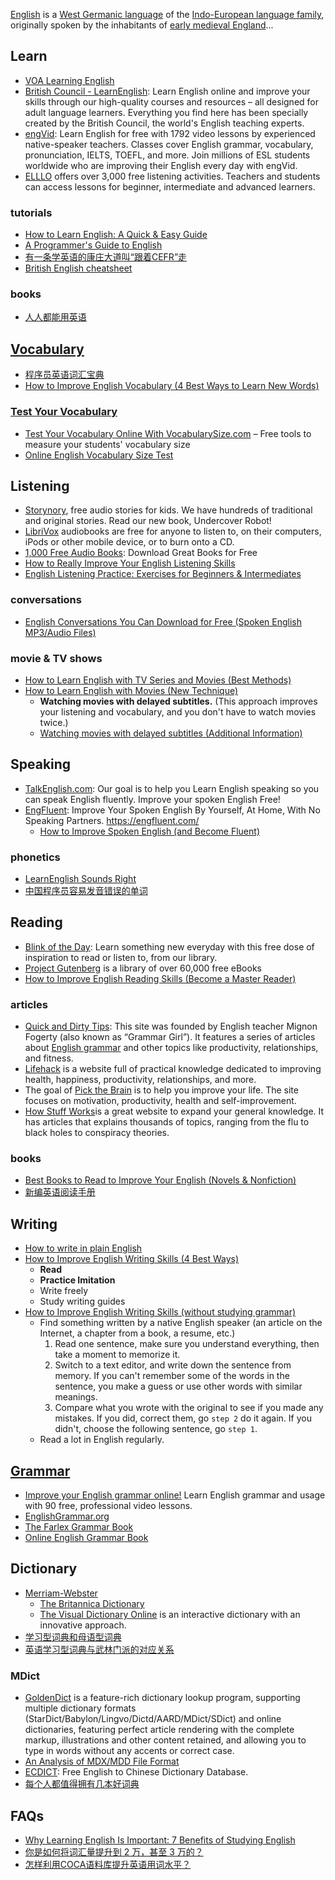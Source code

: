 [English](https://en.wikipedia.org/wiki/English_language) is a [West Germanic language](https://en.wikipedia.org/wiki/West_Germanic_languages) of the [Indo-European language family](https://en.wikipedia.org/wiki/Indo-European_language_family), originally spoken by the inhabitants of [early medieval England](https://en.wikipedia.org/wiki/Early_medieval_England)...



## Learn
- [VOA Learning English](https://learningenglish.voanews.com/)
- [British Council - LearnEnglish](https://learnenglish.britishcouncil.org/): Learn English online and improve your skills through our high-quality courses and resources – all designed for adult language learners. Everything you find here has been specially created by the British Council, the world's English teaching experts.
- [engVid](https://www.engvid.com/): Learn English for free with 1792 video lessons by experienced native-speaker teachers. Classes cover English grammar, vocabulary, pronunciation, IELTS, TOEFL, and more. Join millions of ESL students worldwide who are improving their English every day with engVid.
- [ELLLO](https://www.elllo.org/) offers over 3,000 free listening activities. Teachers and students can access lessons for beginner, intermediate and advanced learners.

### tutorials
- [How to Learn English: A Quick & Easy Guide](https://engfluent.com/how-to-learn-english/)
- [A Programmer's Guide to English](https://github.com/yujiangshui/A-Programmers-Guide-to-English)
- [有一条学英语的康庄大道叫“跟着CEFR”走](https://zhuanlan.zhihu.com/p/104910972)
- [British English cheatsheet](https://gist.github.com/branneman/6bd6dcc671cc55ddd310024ed888344b)

### books
- [人人都能用英语](https://github.com/xiaolai/everyone-can-use-english)



## [Vocabulary](https://learnenglish.britishcouncil.org/vocabulary)
- [程序员英语词汇宝典](https://github.com/Wei-Xia/most-frequent-technology-english-words)
- [How to Improve English Vocabulary (4 Best Ways to Learn New Words)](https://engfluent.com/how-to-improve-english-vocabulary/)

### [Test Your Vocabulary](http://testyourvocab.com/)
- [Test Your Vocabulary Online With VocabularySize.com](https://my.vocabularysize.com/) – Free tools to measure your students' vocabulary size
- [Online English Vocabulary Size Test](https://www.arealme.com/vocabulary-size-test/en/)



## Listening
- [Storynory](https://www.storynory.com/), free audio stories for kids. We have hundreds of traditional and original stories. Read our new book, Undercover Robot!
- [LibriVox](https://librivox.org/) audiobooks are free for anyone to listen to, on their computers, iPods or other mobile device, or to burn onto a CD.
- [1,000 Free Audio Books](https://www.openculture.com/freeaudiobooks): Download Great Books for Free
- [How to Really Improve Your English Listening Skills](https://engfluent.com/how-to-improve-english-listening-skills)
- [English Listening Practice: Exercises for Beginners & Intermediates](https://engfluent.com/english-listening-practice/)

### conversations
- [English Conversations You Can Download for Free (Spoken English MP3/Audio Files)](https://engfluent.com/english-conversation-audio-free-download/)

### movie & TV shows
- [How to Learn English with TV Series and Movies (Best Methods)](https://engfluent.com/learn-english-with-tv-series-and-movies/)
- [How to Learn English with Movies (New Technique)](https://www.youtube.com/watch?v=uH1aDCjypKg)
  - **Watching movies with delayed subtitles.** (This approach improves your listening and vocabulary, and you don't have to watch movies twice.)
  - [Watching movies with delayed subtitles (Additional Information)](https://engfluent.com/learn-english-through-movies/)



## Speaking
- [TalkEnglish.com](https://www.talkenglish.com/): Our goal is to help you Learn English speaking so you can speak English fluently.
Improve your spoken English Free!
- [EngFluent](https://www.youtube.com/c/EngfluentPlus): Improve Your Spoken English By Yourself, At Home, With No Speaking Partners. https://engfluent.com/
  - [How to Improve Spoken English (and Become Fluent)](https://engfluent.com/how-to-improve-spoken-english/)

### phonetics
- [LearnEnglish Sounds Right](https://learnenglish.britishcouncil.org/apps/learnenglish-sounds-right)
- [中国程序员容易发音错误的单词](https://github.com/shimohq/chinese-programmer-wrong-pronunciation)



## Reading
- [Blink of the Day](https://www.blinkist.com/en/nc/daily): Learn something new everyday with this free dose of inspiration to read or listen to, from our library.
- [Project Gutenberg](https://www.gutenberg.org/) is a library of over 60,000 free eBooks
- [How to Improve English Reading Skills (Become a Master Reader)](https://engfluent.com/how-to-improve-english-reading-skills/)

### articles
- [Quick and Dirty Tips](https://www.quickanddirtytips.com/): This site was founded by English teacher Mignon Fogerty (also known as “Grammar Girl”). It features a series of articles about [English grammar](https://www.quickanddirtytips.com/grammar-girl) and other topics like productivity, relationships, and fitness.
- [Lifehack](https://www.lifehack.org/) is a website full of practical knowledge dedicated to improving health, happiness, productivity, relationships, and more.
- The goal of [Pick the Brain](https://www.pickthebrain.com/blog) is to help you improve your life. The site focuses on motivation, productivity, health and self-improvement.
- [How Stuff Works](https://www.howstuffworks.com/)is a great website to expand your general knowledge. It has articles that explains thousands of topics, ranging from the flu to black holes to conspiracy theories.

### books
- [Best Books to Read to Improve Your English (Novels & Nonfiction)](https://engfluent.com/english-reading-material/)
- [新编英语阅读手册](https://github.com/xiaolai/a-new-english-reading-handbook)



## Writing
- [How to write in plain English](http://www.plainenglish.co.uk/how-to-write-in-plain-english.html)
- [How to Improve English Writing Skills (4 Best Ways)](https://engfluent.com/how-to-improve-english-writing-skills/)
  - **Read**
  - **Practice Imitation**
  - Write freely
  - Study writing guides
- [How to Improve English Writing Skills (without studying grammar)](https://www.youtube.com/watch?v=jTEATmzxdro)
  - Find something written by a native English speaker (an article on the Internet, a chapter from a book, a resume, etc.)
    1. Read one sentence, make sure you understand everything, then take a moment to memorize it.
    2. Switch to a text editor, and write down the sentence from memory. If you can't remember some of the words in the sentence, you make a guess or use other words with similar meanings.
    3. Compare what you wrote with the original to see if you made any mistakes. If you did, correct them, go `step 2` do it again. If you didn't, choose the following sentence, go `step 1`.
  - Read a lot in English regularly.




## [Grammar](https://learnenglish.britishcouncil.org/grammar)
- [Improve your English grammar online!](https://english.magoosh.com/) Learn English grammar and usage with 90 free, professional video lessons.
- [EnglishGrammar.org](https://www.englishgrammar.org/)
- [The Farlex Grammar Book](https://www.thefreedictionary.com/The-Farlex-Grammar-Book.htm)
- [Online English Grammar Book](https://www.englishpage.com/grammar/index.html)



## Dictionary
- [Merriam-Webster](https://www.merriam-webster.com/)
  - [The Britannica Dictionary](https://www.britannica.com/dictionary)
  - [The Visual Dictionary Online](http://www.visualdictionaryonline.com/) is an interactive dictionary with an innovative approach.
- [学习型词典和母语型词典](https://dictionaryphile.github.io/blog/2017/01/30/)
- [英语学习型词典与武林门派的对应关系](https://dictionaryphile.github.io/blog/2017/11/03/)

### MDict
- [GoldenDict](https://github.com/goldendict/goldendict) is a feature-rich dictionary lookup program, supporting multiple dictionary formats (StarDict/Babylon/Lingvo/Dictd/AARD/MDict/SDict) and online dictionaries, featuring perfect article rendering with the complete markup, illustrations and other content retained, and allowing you to type in words without any accents or correct case.
- [An Analysis of MDX/MDD File Format](https://github.com/csarron/mdict-analysis)
- [ECDICT](https://github.com/skywind3000/ECDICT): Free English to Chinese Dictionary Database.
- [每个人都值得拥有几本好词典](https://zhuanlan.zhihu.com/p/20214473)



## FAQs
- [Why Learning English Is Important: 7 Benefits of Studying English](https://engfluent.com/benefits-of-learning-english/)
- [你是如何将词汇量提升到 2 万，甚至 3 万的？](https://www.zhihu.com/question/26814125)
- [怎样利用COCA语料库提升英语用词水平？](https://zhuanlan.zhihu.com/p/28838654)
